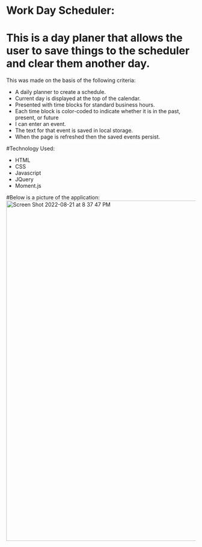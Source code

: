 # <Work Day Scheduler>

# Work Day Scheduler:
# This is a day planer that allows the user to save things to the scheduler and clear them another day. 
  
  This was made on the basis of the following criteria:
- A daily planner to create a schedule.
- Current day is displayed at the top of the calendar.
- Presented with time blocks for standard business hours.
- Each time block is color-coded to indicate whether it is in the past, present, or future
- I can enter an event.
- The text for that event is saved in local storage.
- When the page is refreshed then the saved events persist.


#Technology Used:
- HTML
- CSS
- Javascript
- JQuery
- Moment.js

#Below is a picture of the application:
<img width="904" alt="Screen Shot 2022-08-21 at 8 37 47 PM" src="https://user-images.githubusercontent.com/106761213/185822349-9eea7669-6c3d-4716-9f55-14b4834aef56.png">
